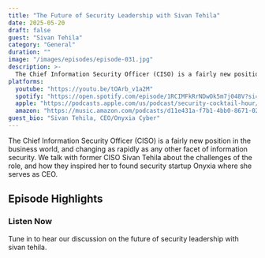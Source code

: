 ```yaml
---
title: "The Future of Security Leadership with Sivan Tehila"
date: 2025-05-20
draft: false
guest: "Sivan Tehila"
category: "General"
duration: ""
image: "/images/episodes/episode-031.jpg"
description: >-
  The Chief Information Security Officer (CISO) is a fairly new position in the business world, and changing as rapidly as any other facet of information security. We talk with former CISO Sivan Tehila about the challenges of the role, and how they inspired her to found security startup Onyxia where she serves as CEO.
platforms:
  youtube: "https://youtu.be/tOArb_v1a2M"
  spotify: "https://open.spotify.com/episode/1RCIMFkRrNDwOk5m7j048V?si=7ff638acdafe4e00"
  apple: "https://podcasts.apple.com/us/podcast/security-cocktail-hour/id1679376200?i=1000656145636"
  amazon: "https://music.amazon.com/podcasts/d11e431a-f7b1-4bb0-8671-024afce9ade6/security-cocktail-hour"
guest_bio: "Sivan Tehila, CEO/Onyxia Cyber"
---
```


The Chief Information Security Officer (CISO) is a fairly new position in the business world, and changing as rapidly as any other facet of information security. We talk with former CISO Sivan Tehila about the challenges of the role, and how they inspired her to found security startup Onyxia where she serves as CEO.

## Episode Highlights

### Listen Now

Tune in to hear our discussion on the future of security leadership with sivan tehila.